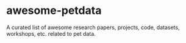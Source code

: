 # awesome-petdata
A curated list of awesome research papers, projects, code, datasets, workshops, etc. related to pet data.

